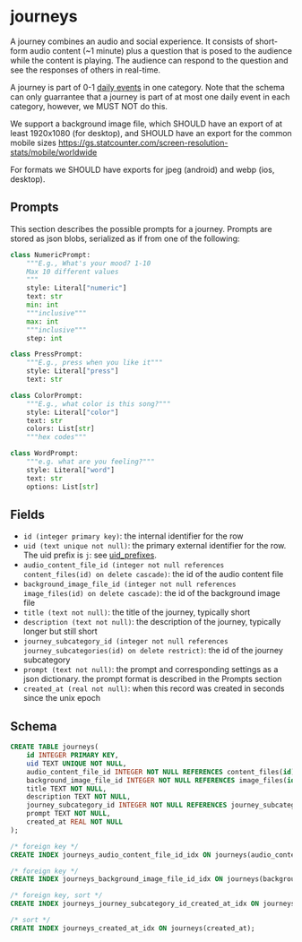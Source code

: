 # journeys

A journey combines an audio and social experience. It consists of short-form
audio content (~1 minute) plus a question that is posed to the audience while
the content is playing. The audience can respond to the question and see the
responses of others in real-time.

A journey is part of 0-1 [daily events](daily_events.md) in one category. Note
that the schema can only guarrantee that a journey is part of at most one
daily event in each category, however, we MUST NOT do this.

We support a background image file, which SHOULD have an export of at least 1920x1080
(for desktop), and SHOULD have an export for the common mobile sizes
https://gs.statcounter.com/screen-resolution-stats/mobile/worldwide

For formats we SHOULD have exports for jpeg (android) and webp (ios, desktop).

## Prompts

This section describes the possible prompts for a journey. Prompts are stored
as json blobs, serialized as if from one of the following:

```py
class NumericPrompt:
    """E.g., What's your mood? 1-10
    Max 10 different values
    """
    style: Literal["numeric"]
    text: str
    min: int
    """inclusive"""
    max: int
    """inclusive"""
    step: int

class PressPrompt:
    """E.g., press when you like it"""
    style: Literal["press"]
    text: str

class ColorPrompt:
    """E.g., what color is this song?"""
    style: Literal["color"]
    text: str
    colors: List[str]
    """hex codes"""

class WordPrompt:
    """e.g. what are you feeling?"""
    style: Literal["word"]
    text: str
    options: List[str]
```

## Fields

-   `id (integer primary key)`: the internal identifier for the row
-   `uid (text unique not null)`: the primary external identifier for the row. The
    uid prefix is `j`: see [uid_prefixes](../uid_prefixes.md).
-   `audio_content_file_id (integer not null references content_files(id) on delete cascade)`: the
    id of the audio content file
-   `background_image_file_id (integer not null references image_files(id) on delete cascade)`: the
    id of the background image file
-   `title (text not null)`: the title of the journey, typically short
-   `description (text not null)`: the description of the journey, typically longer but still short
-   `journey_subcategory_id (integer not null references journey_subcategories(id) on delete restrict)`: the id of the journey subcategory
-   `prompt (text not null)`: the prompt and corresponding settings as a json dictionary. the
    prompt format is described in the Prompts section
-   `created_at (real not null)`: when this record was created in seconds since the unix epoch

## Schema

```sql
CREATE TABLE journeys(
    id INTEGER PRIMARY KEY,
    uid TEXT UNIQUE NOT NULL,
    audio_content_file_id INTEGER NOT NULL REFERENCES content_files(id) ON DELETE CASCADE,
    background_image_file_id INTEGER NOT NULL REFERENCES image_files(id) ON DELETE CASCADE,
    title TEXT NOT NULL,
    description TEXT NOT NULL,
    journey_subcategory_id INTEGER NOT NULL REFERENCES journey_subcategories(id) ON DELETE RESTRICT,
    prompt TEXT NOT NULL,
    created_at REAL NOT NULL
);

/* foreign key */
CREATE INDEX journeys_audio_content_file_id_idx ON journeys(audio_content_file_id);

/* foreign key */
CREATE INDEX journeys_background_image_file_id_idx ON journeys(background_image_file_id);

/* foreign key, sort */
CREATE INDEX journeys_journey_subcategory_id_created_at_idx ON journeys(journey_subcategory_id, created_at);

/* sort */
CREATE INDEX journeys_created_at_idx ON journeys(created_at);
```

